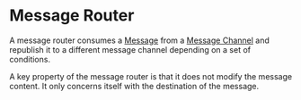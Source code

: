 # Message Router

A message router consumes a [Message](message.md) from a [Message Channel](message-channel.md) and republish it to a different message channel depending on a set of conditions.

A key property of the message router is that it does not modify the message content. It only concerns itself with the destination of the message.